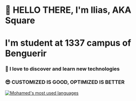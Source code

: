 # 👋 HELLO THERE, I'm Ilias, AKA Square
# I'm student at 1337 campus of Benguerir

### 🔭 I love to discover and learn new technologies
### 😎 CUSTOMIZED IS GOOD, OPTIMIZED IS BETTER

<a href="https://github.com/iliaselbadaoui/">
  <img align="center" src="https://github-readme-stats.vercel.app/api/top-langs/?username=iliaselbadaoui&layout=compact&theme=synthwave" alt="Mohamed's most used languages" />
</a>
